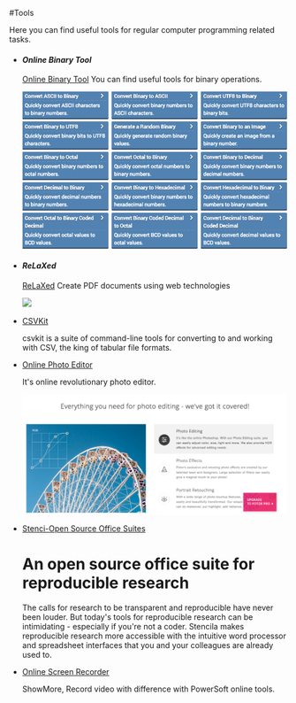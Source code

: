 #Tools

Here you can find useful tools for regular computer programming related tasks.

- #### ***Online Binary Tool***

  [Online Binary Tool](https://onlinebinarytools.com/)  You can find useful tools for binary operations.

  ![image-20180504124334309](./OnlineBinaryTools.png)

- #### ***ReLaXed***

  [ReLaXed](https://github.com/RelaxedJS/ReLaXed) Create PDF documents using web technologies

  ![](https://raw.githubusercontent.com/RelaxedJS/ReLaXed/master/docs/relaxed_stack.png)

- [CSVKit](https://csvkit.readthedocs.io/en/1.0.3/?utm_campaign=CodeTengu&utm_medium=email&utm_source=CodeTengu_124)

  csvkit is a suite of command-line tools for converting to and working with CSV, the king of tabular file formats.

- [Online Photo Editor](https://www.fotor.com/)

  It's online revolutionary photo editor.

  ![image-20180504124334309](./FortoPhotoEditor.png)

- [Stenci-Open Source Office Suites](https://stenci.la/)

  # An open source office suite for reproducible research

  The calls for research to be transparent and reproducible have never been louder. But today's tools for reproducible research can be intimidating - especially if you're not a coder. Stencila makes reproducible research more accessible with the intuitive word processor and spreadsheet interfaces that you and your colleagues are already used to.

- [Online Screen Recorder](https://showmore.com/)

  ShowMore, Record video with difference with PowerSoft online tools.